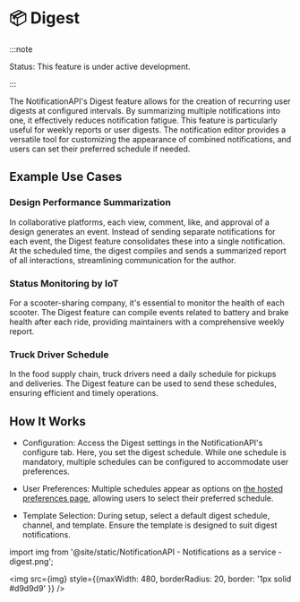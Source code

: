 # 📦 Digest

:::note

Status: This feature is under active development.

:::

The NotificationAPI's Digest feature allows for the creation of recurring user digests at configured intervals. By summarizing multiple notifications into one, it effectively reduces notification fatigue. This feature is particularly useful for weekly reports or user digests. The notification editor provides a versatile tool for customizing the appearance of combined notifications, and users can set their preferred schedule if needed.

## Example Use Cases

### Design Performance Summarization

In collaborative platforms, each view, comment, like, and approval of a design generates an event. Instead of sending separate notifications for each event, the Digest feature consolidates these into a single notification. At the scheduled time, the digest compiles and sends a summarized report of all interactions, streamlining communication for the author.

### Status Monitoring by IoT

For a scooter-sharing company, it's essential to monitor the health of each scooter. The Digest feature can compile events related to battery and brake health after each ride, providing maintainers with a comprehensive weekly report.

### Truck Driver Schedule

In the food supply chain, truck drivers need a daily schedule for pickups and deliveries. The Digest feature can be used to send these schedules, ensuring efficient and timely operations.

## How It Works

- Configuration: Access the Digest settings in the NotificationAPI's configure tab. Here, you set the digest schedule. While one schedule is mandatory, multiple schedules can be configured to accommodate user preferences.

- User Preferences: Multiple schedules appear as options on [the hosted preferences page](../components//user-preferences.md), allowing users to select their preferred schedule.

- Template Selection: During setup, select a default digest schedule, channel, and template. Ensure the template is designed to suit digest notifications.

import img from '@site/static/NotificationAPI - Notifications as a service - digest.png';

<img src={img} style={{maxWidth: 480, borderRadius: 20, border: '1px solid #d9d9d9' }} />
